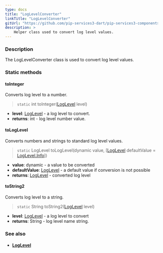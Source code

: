 ```yaml
---
type: docs
title: "LogLevelConverter"
linkTitle: "LogLevelConverter"
gitUrl: "https://github.com/pip-services3-dart/pip-services3-components-dart"
description: >
    Helper class used to convert log level values.
---
```


### Description

The LogLevelConverter class is used to convert log level values.

### Static methods

#### toInteger
Converts log level to a number.

> `static` int toInteger([LogLevel](../log_level) level)

- **level**: [LogLevel](../log_level) - a log level to convert.
- **returns**: int - log level number value.


#### toLogLevel
Converts numbers and strings to standard log level values.

> `static` LogLevel toLogLevel(dynamic value, [[LogLevel](../log_level) defaultValue = [LogLevel.Info](../log_level)])

- **value**: dynamic - a value to be converted
- **defaultValue**: [LogLevel](../log_level) - a default value if conversion is not possible
- **returns**: [LogLevel](../log_level) - converted log level


#### toString2
Converts log level to a string.

> `static` String toString2([LogLevel](../log_level) level)

- **level**: [LogLevel](../log_level) - a log level to convert
- **returns**: String - log level name string.



### See also
- #### [LogLevel](../log_level)
